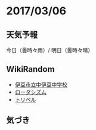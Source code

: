 # 2017/03/06

## 天気予報

今日（曇時々雨）/ 明日（曇時々晴）

## WikiRandom

* [伊豆市立中伊豆中学校](https://ja.wikipedia.org/wiki/%E4%BC%8A%E8%B1%86%E5%B8%82%E7%AB%8B%E4%B8%AD%E4%BC%8A%E8%B1%86%E4%B8%AD%E5%AD%A6%E6%A0%A1)
* [ロータシズム](https://ja.wikipedia.org/wiki/%E3%83%AD%E3%83%BC%E3%82%BF%E3%82%B7%E3%82%BA%E3%83%A0)
* [トリペル](https://ja.wikipedia.org/wiki/%E3%83%88%E3%83%AA%E3%83%9A%E3%83%AB)

## 気づき

